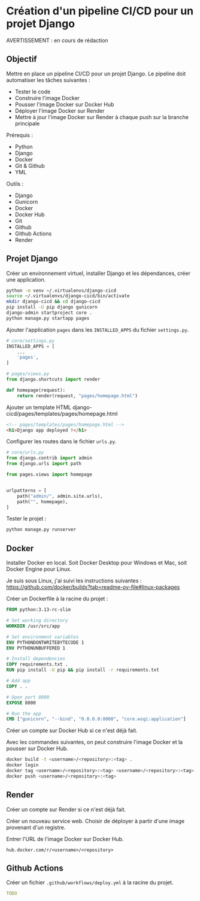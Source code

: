 # Création d'un pipeline CI/CD pour un projet Django

AVERTISSEMENT : en cours de rédaction

## Objectif

Mettre en place un pipeline CI/CD pour un projet Django. Le pipeline doit
automatiser les tâches suivantes :
- Tester le code
- Construire l'image Docker
- Pousser l'image Docker sur Docker Hub
- Déployer l'image Docker sur Render
- Mettre à jour l'image Docker sur Render à chaque push sur la branche principale

Prérequis : 
- Python
- Django
- Docker
- Git & Github
- YML

Outils :
- Django
- Gunicorn
- Docker
- Docker Hub
- Git
- Github
- Github Actions
- Render

## Projet Django

Créer un environnement virtuel, installer Django et les dépendances, créer une application.

```bash
python -m venv ~/.virtualenvs/django-cicd
source ~/.virtualenvs/django-cicd/bin/activate
mkdir django-cicd && cd django-cicd
pip install -U pip django gunicorn
django-admin startproject core .
python manage.py startapp pages
```

Ajouter l'application `pages` dans les `INSTALLED_APPS` du fichier `settings.py`.

```python
# core/settings.py
INSTALLED_APPS = [
    ...
    'pages',
]
```
 
```python
# pages/views.py
from django.shortcuts import render

def homepage(request):
    return render(request, "pages/homepage.html")
```

Ajouter un template HTML django-cicd/pages/templates/pages/homepage.html
```html
<!-- pages/templates/pages/homepage.html -->
<h1>Django app deployed !</h1>
```

Configurer les routes dans le fichier `urls.py`.

```python
# core/urls.py
from django.contrib import admin
from django.urls import path

from pages.views import homepage


urlpatterns = [
    path("admin/", admin.site.urls),
    path("", homepage),
]
```

Tester le projet :

```bash
python manage.py runserver
```

## Docker

Installer Docker en local. Soit Docker Desktop pour Windows et Mac, soit Docker Engine pour Linux.

Je suis sous Linux, j'ai suivi les instructions suivantes : https://github.com/docker/buildx?tab=readme-ov-file#linux-packages

Créer un Dockerfile à la racine du projet :

```Dockerfile
FROM python:3.13-rc-slim

# Set working directory
WORKDIR /usr/src/app

# Set environment variables
ENV PYTHONDONTWRITEBYTECODE 1
ENV PYTHONUNBUFFERED 1

# Install dependencies
COPY requirements.txt .
RUN pip install -U pip && pip install -r requirements.txt

# Add app
COPY . .

# Open port 8000
EXPOSE 8000

# Run the app
CMD ["gunicorn", "--bind", "0.0.0.0:8000", "core.wsgi:application"]
```

Créer un compte sur Docker Hub si ce n'est déjà fait.

Avec les commandes suivantes, on peut construire l'image Docker et la pousser sur Docker Hub.

```bash
docker build -t <username>/<repository>:<tag> .
docker login
docker tag <username>/<repository>:<tag> <username>/<repository>:<tag>
docker push <username>/<repository>:<tag>
```

## Render

Créer un compte sur Render si ce n'est déjà fait.

Créer un nouveau service web. Choisir de déployer à partir d'une image
provenant d'un registre.

Entrer l'URL de l'image Docker sur Docker Hub. 

```
hub.docker.com/r/<username>/<repository>
```

## Github Actions

Créer un fichier `.github/workflows/deploy.yml` à la racine du projet.

```yml
TODO
```
